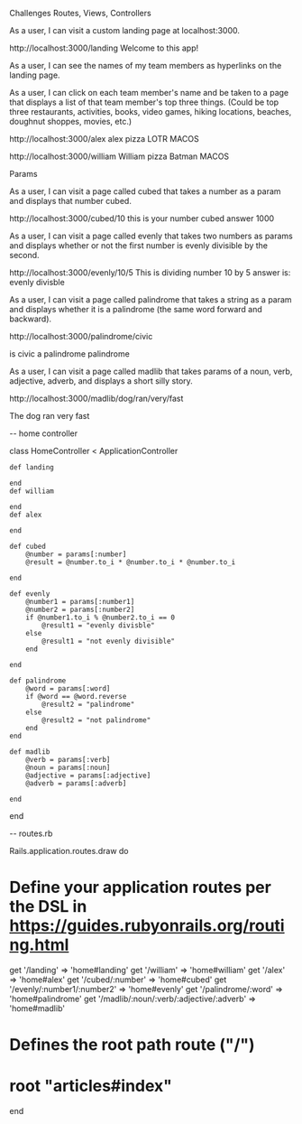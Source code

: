 


Challenges
Routes, Views, Controllers

As a user, I can visit a custom landing page at localhost:3000.

http://localhost:3000/landing
Welcome to this app!


As a user, I can see the names of my team members as hyperlinks on the landing page.





As a user, I can click on each team member's name and be taken to a page that displays a list of that team member's top three things. (Could be top three restaurants, activities, books, video games, hiking locations, beaches, doughnut shoppes, movies, etc.)

http://localhost:3000/alex
alex
pizza
LOTR
MACOS

http://localhost:3000/william
William
pizza
Batman
MACOS








Params

As a user, I can visit a page called cubed that takes a number as a param and displays that number cubed.

http://localhost:3000/cubed/10
this is your number cubed
answer 1000

As a user, I can visit a page called evenly that takes two numbers as params and displays whether or not the first number is evenly divisible by the second.

http://localhost:3000/evenly/10/5
This is dividing number 10 by 5
answer is: evenly divisble



As a user, I can visit a page called palindrome that takes a string as a param and displays whether it is a palindrome (the same word forward and backward).

http://localhost:3000/palindrome/civic

is civic a palindrome
palindrome



As a user, I can visit a page called madlib that takes params of a noun, verb, adjective, adverb, and displays a short silly story.

http://localhost:3000/madlib/dog/ran/very/fast

The dog ran very fast


-- home controller

class HomeController < ApplicationController

    def landing

	end
    def william

    end
    def alex

    end

    def cubed
        @number = params[:number]
        @result = @number.to_i * @number.to_i * @number.to_i 

    end

    def evenly
        @number1 = params[:number1]
        @number2 = params[:number2]
        if @number1.to_i % @number2.to_i == 0
            @result1 = "evenly divisble"
        else 
            @result1 = "not evenly divisible"
        end

    end

    def palindrome
        @word = params[:word]
        if @word == @word.reverse 
            @result2 = "palindrome"
        else
            @result2 = "not palindrome"
        end
    end

    def madlib 
        @verb = params[:verb]
        @noun = params[:noun]
        @adjective = params[:adjective]
        @adverb = params[:adverb]

    end




end


-- routes.rb 

Rails.application.routes.draw do
  # Define your application routes per the DSL in https://guides.rubyonrails.org/routing.html
  get '/landing' => 'home#landing'
  get '/william' => 'home#william'
  get '/alex' => 'home#alex'
  get '/cubed/:number' => 'home#cubed'
  get '/evenly/:number1/:number2' => 'home#evenly'
  get '/palindrome/:word' => 'home#palindrome'
  get '/madlib/:noun/:verb/:adjective/:adverb' => 'home#madlib'
  # Defines the root path route ("/")
  # root "articles#index"
end


